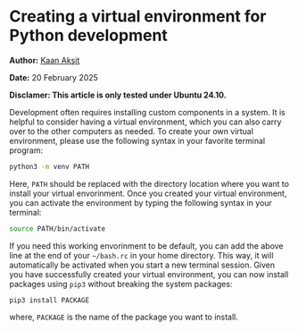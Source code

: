 # Creating a virtual environment for Python development

**Author:** [Kaan Akşit](https://kaanaksit.com)

**Date:** 20 February 2025

**Disclamer: This article is only tested under Ubuntu 24.10.**

Development often requires installing custom components in a system. It is helpful to consider having a virtual environment, which you can also carry over to the other computers as needed. To create your own virtual environment, please use the following syntax in your favorite terminal program:

```bash
python3 -m venv PATH
```

Here, `PATH` should be replaced with the directory location where you want to install your virtual envorinment. Once you created your virtual environment, you can activate the environment by typing the following syntax in your terminal:

```bash
source PATH/bin/activate
```

If you need this working envorinment to be default, you can add the above line at the end of your  `~/bash.rc` in your home directory. This way, it will automatically be activated when you start a new terminal session. Given you have successfully created your virtual environment, you can now install packages using `pip3` without breaking the system packages:

```
pip3 install PACKAGE
```

where, `PACKAGE` is the name of the package you want to install.
